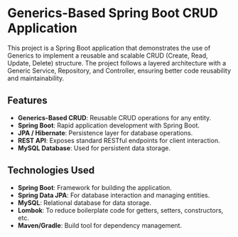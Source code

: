# Generics-Based Spring Boot CRUD Application

This project is a Spring Boot application that demonstrates the use of Generics to implement a reusable and scalable CRUD (Create, Read, Update, Delete) structure. The project follows a layered architecture with a Generic Service, Repository, and Controller, ensuring better code reusability and maintainability.

## Features
- **Generics-Based CRUD**: Reusable CRUD operations for any entity.
- **Spring Boot**: Rapid application development with Spring Boot.
- **JPA / Hibernate**: Persistence layer for database operations.
- **REST API**: Exposes standard RESTful endpoints for client interaction.
- **MySQL Database**: Used for persistent data storage.

## Technologies Used
- **Spring Boot**: Framework for building the application.
- **Spring Data JPA**: For database interaction and managing entities.
- **MySQL**: Relational database for data storage.
- **Lombok**: To reduce boilerplate code for getters, setters, constructors, etc.
- **Maven/Gradle**: Build tool for dependency management.

